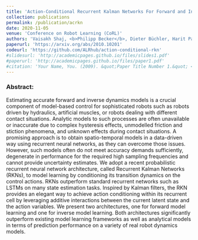 ```yaml
---
title: 'Action-Conditional Recurrent Kalman Networks For Forward and Inverse Dynamics Learning'
collection: publications
permalink: /publication/acrkn
date: 2020-11-05
venue: 'Conference on Robot Learning (CoRL)'
authors: 'Vaisakh Shaj, <b>Philipp Becker</b>, Dieter Büchler, Harit Pandya, Niels van Duijkeren, C James Taylor, Marc Hanheide, Gerhard Neumann'
paperurl: 'https://arxiv.org/abs/2010.10201'
codeurl: 'https://github.com/ALRhub/action-conditional-rkn'
#slidesurl: 'http://academicpages.github.io/files/slides1.pdf'
#paperurl: 'http://academicpages.github.io/files/paper1.pdf'
#citation: 'Your Name, You. (2009). &quot;Paper Title Number 1.&quot; <i>Journal 1</i>. 1(1).'
---
```


<p>
<h3> Abstract: </h3>

Estimating accurate forward and inverse dynamics models is a crucial component of model-based control for sophisticated robots such as robots driven by hydraulics, artificial muscles, or robots dealing with different contact situations. Analytic models to such processes are often unavailable or inaccurate due to complex hysteresis effects, unmodelled friction and stiction phenomena, and unknown effects during contact situations. A promising approach is to obtain spatio-temporal models in a data-driven way using recurrent neural networks, as they can overcome those issues. However, such models often do not meet accuracy demands sufficiently, degenerate in performance for the required high sampling frequencies and cannot provide uncertainty estimates. We adopt a recent probabilistic recurrent neural network architecture, called Recurrent Kalman Networks (RKNs), to model learning by conditioning its transition dynamics on the control actions. RKNs outperform standard recurrent networks such as LSTMs on many state estimation tasks. Inspired by Kalman filters, the RKN provides an elegant way to achieve action conditioning within its recurrent cell by leveraging additive interactions between the current latent state and the action variables. We present two architectures, one for forward model learning and one for inverse model learning. Both architectures significantly outperform existing model learning frameworks as well as analytical models in terms of prediction performance on a variety of real robot dynamics models.
</p>